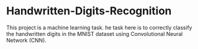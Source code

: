 # Handwritten-Digits-Recognition
This project is  a machine  learning task. he task here is to correctly classify the handwritten digits in the MNIST dataset using Convolutional Neural Network (CNN). 

